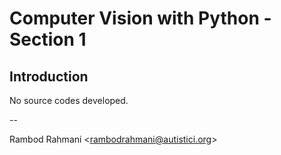 # Computer Vision with Python - Section 1

## Introduction

No source codes developed.

--

Rambod Rahmani <<rambodrahmani@autistici.org>>
